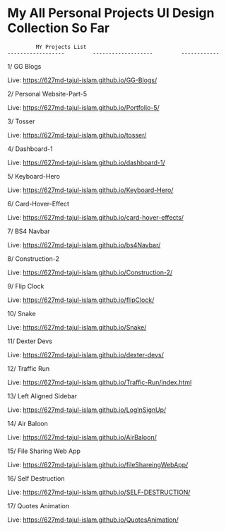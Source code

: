 # My All Personal Projects UI Design Collection So Far

             MY Projects List 
    ------------------         -------------------         ------------
1/ GG Blogs 

Live: https://627md-tajul-islam.github.io/GG-Blogs/

2/ Personal Website-Part-5

Live: https://627md-tajul-islam.github.io/Portfolio-5/

3/ Tosser

Live: https://627md-tajul-islam.github.io/tosser/

4/ Dashboard-1

Live: https://627md-tajul-islam.github.io/dashboard-1/

5/ Keyboard-Hero

Live: https://627md-tajul-islam.github.io/Keyboard-Hero/

6/ Card-Hover-Effect

Live:  https://627md-tajul-islam.github.io/card-hover-effects/

7/ BS4 Navbar

Live: https://627md-tajul-islam.github.io/bs4Navbar/

8/ Construction-2

Live: https://627md-tajul-islam.github.io/Construction-2/

9/ Flip Clock

Live: https://627md-tajul-islam.github.io/flipClock/

10/ Snake 

Live: https://627md-tajul-islam.github.io/Snake/

11/ Dexter Devs

Live: https://627md-tajul-islam.github.io/dexter-devs/

12/ Traffic Run

Live: https://627md-tajul-islam.github.io/Traffic-Run/index.html

13/ Left Aligned Sidebar

Live: https://627md-tajul-islam.github.io/LogInSignUp/

14/ Air Baloon

Live: https://627md-tajul-islam.github.io/AirBaloon/ 

15/ File Sharing Web App

Live: https://627md-tajul-islam.github.io/fileShareingWebApp/

16/ Self Destruction

Live: https://627md-tajul-islam.github.io/SELF-DESTRUCTION/

17/ Quotes Animation

Live: https://627md-tajul-islam.github.io/QuotesAnimation/